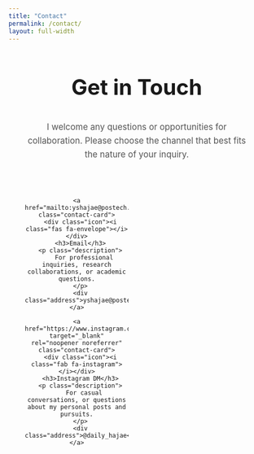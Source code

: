 ```yaml
---
title: "Contact"
permalink: /contact/
layout: full-width
---
```

<style>
/* --- contact.md Page Specific Styles --- */
.contact-section {
  max-width: 900px;
  margin: 0 auto;
  padding: 3rem 2rem 5rem; /* 상단 패딩을 3rem으로 줄였습니다. */
  text-align: center;
}
.contact-section h2 {
  font-size: 3em;
  font-weight: 700;
  margin-top: 0; /* h2의 기본 margin-top 제거 */
  margin-bottom: 2.5rem; /* 제목 아래 간격 조정 */
}
.contact-section > p {
  font-size: 1.2em;
  line-height: 1.6;
  color: #555;
  max-width: 650px;
  margin: 0 auto 3.5rem;
}

.contact-grid {
  display: grid;
  grid-template-columns: 1fr 1fr;
  gap: 2rem;
}

.contact-card {
  background-color: #f8f8f8;
  border-radius: 20px;
  padding: 3rem 2rem;
  text-decoration: none;
  color: #1d1d1f;
  transition: transform 0.2s ease, box-shadow 0.2s ease;
  display: flex; /* 내부 요소 정렬을 위해 flexbox 사용 */
  flex-direction: column; /* 세로 방향 정렬 */
  align-items: center; /* 수평 중앙 정렬 */
  text-align: center; /* 텍스트 중앙 정렬 */
}
.contact-card:hover {
  transform: translateY(-8px);
  box-shadow: 0 8px 25px rgba(0,0,0,0.1);
}

.contact-card .icon {
  font-size: 3em;
  color: #333;
  margin-bottom: 1rem; /* 아이콘과 제목 사이 여백 줄임 */
}
.contact-card h3 {
  font-size: 1.8em;
  margin-bottom: 0.5rem; /* 제목과 설명 사이 여백 줄임 */
  margin-top: 0; /* h3의 기본 margin-top 제거 */
}
.contact-card .description {
  font-size: 1.1em;
  color: #666;
  margin-bottom: 1.5rem; /* 설명과 주소 사이 여백 조정 */
  flex-grow: 1; /* 내용을 위로 밀고, 주소가 아래에 붙도록 */
}
.contact-card .address {
  font-size: 1.2em;
  font-weight: 600;
  color: #111;
  word-break: break-all;
  margin-top: auto; /* 주소를 카드 하단에 붙이도록 */
}

/* --- Responsive Adjustments --- */
@media (max-width: 768px) {
  .contact-grid {
    grid-template-columns: 1fr;
  }
}
</style>

<div class="contact-section">
  <h2>Get in Touch</h2>
  <p>
    I welcome any questions or opportunities for collaboration. Please choose the channel that best fits the nature of your inquiry.
  </p>
  
  <div class="contact-grid">

    <a href="mailto:yshajae@postech.ac.kr" class="contact-card">
      <div class="icon"><i class="fas fa-envelope"></i></div>
      <h3>Email</h3>
      <p class="description">
        For professional inquiries, research collaborations, or academic questions.
      </p>
      <div class="address">yshajae@postech.ac.kr</div>
    </a>

    <a href="https://www.instagram.com/daily_hajae/" target="_blank" rel="noopener noreferrer" class="contact-card">
      <div class="icon"><i class="fab fa-instagram"></i></div>
      <h3>Instagram DM</h3>
      <p class="description">
        For casual conversations, or questions about my personal posts and pursuits.
      </p>
      <div class="address">@daily_hajae</div>
    </a>

  </div>
</div>